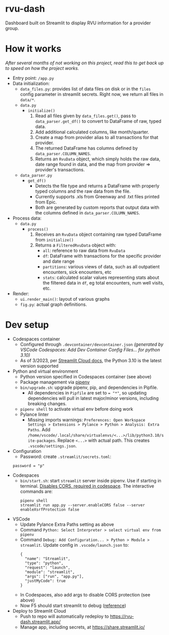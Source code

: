 # rvu-dash

Dashboard built on Streamlit to display RVU information for a provider group.

# How it works

_After several months of not working on this project, read this to get back up to speed on how the project works._

- Entry point: `/app.py`
- Data initialization:
  - `data_files.py`: provides list of data files on disk or in the `files` config parameter in streamlit secrets. Right now, we return all files in `data/*`.
  - `data.py`
    - `initialize()`
      1. Read all files given by `data_files.get()`, pass to `data_parser.get_df()` to convert to DataFrame of raw, typed data. 
      1. Add additional calculated columns, like month/quarter. 
      1. Create a map from provider alias to all transactions for that provider.
      1. The returned DataFrame has columns defined by `data_parser.COLUMN_NAMES`.
      1. Returns an `RvuData` object, which simply holds the raw data, date range found in data, and the map from provider => provider's transactions.
  - `data_parser.py`
    - `get_df()`
      - Detects the file type and returns a DataFrame with properly typed columns and the raw data from the file.
      - Currently supports .xls from Greenway and .txt files printed from Epic. 
      - Both are generated by custom reports that output data with the columns defined in `data_parser.COLUMN_NAMES`.
- Process data:
  - `data.py`
    - `process()`
      1. Receives an `RvuData` object containing raw typed DataFrame from `initialize()`
      1. Returns a `FilteredRvuData` object with:
          - `all`: reference to raw data from `RvuData`
          - `df`: DataFrame with transactions for the specific provider and date range
          - `partitions`: various views of data, such as all outpatient encounters, sick encounters, etc
          - `stats`: calculated scalar values representing stats about the filtered data in `df`, eg total encounters, num well visits, etc.
- Render:
  - `ui.render_main()`: layout of various graphs
  - `fig.py`: actual graph definitions. 


# Dev setup

- Codespaces container
  - Configured through `.devcontainer/devcontainer.json` *(generated by VSCode Codespaces: Add Dev Container Config Files... for python 3.10)*
  - As of 3/2023, per [Streamlit Cloud docs](https://docs.streamlit.io/streamlit-community-cloud/get-started/deploy-an-app), the Python 3.10 is the latest version supported
- Python and virtual environment
  - Python version specified in Codespaces container (see above)
  - Package management via [pipenv](https://pipenv-fork.readthedocs.io/en/latest/)
  - `bin/upgrade.sh`: upgrade pipenv, pip, and dependencies in Pipfile.
    - All dependencies in `Pipfile` are set to `= "*"`, so updating dependencies will pull in latest major/minor versions, including breaking changes.
  - `pipenv shell` to activate virtual env before doing work  
  - Pylance linter
    - Missing imports warnings: `Preferences: Open Workspace Settings > Extensions > Pylance > Python > Analysis: Extra Paths`. Add `/home/vscode/.local/share/virtualenvs/<...>/lib/python3.10/site-packages`. Replace `<...>` with actual path. This creates `.vscode/settings.json`.
- Configuration
  - Password: create `.streamlit/secrets.toml`:
  ```
  password = "p"
  ```
- Codespaces
  - `bin/start.sh`: start `streamlit` server inside pipenv. Use if starting in terminal. [Disables CORS, required in codespace](https://github.com/orgs/community/discussions/18038). The interactive commands are:
    ```
    pipenv shell
    streamlit run app.py --server.enableCORS false --server enableXsrfProtection false
    ```  
- VSCode
  - Update Pylance Extra Paths setting as above
  - Command `Python: Select Interpreter > select virtual env from pipenv`
  - Command `Debug: Add Configuration... > Python > Module > streamlit`. Update config in `.vscode/launch.json` to:
    ```
    {
      "name": "Streamlit",
      "type": "python",
      "request": "launch",
      "module": "streamlit",
      "args": ["run", "app.py"],
      "justMyCode": true
    }
    ```
  - In Codespaces, also add args to disable CORS protection (see above)
  - Now F5 should start streamlit to debug ([reference](https://medium.com/codefile/how-to-run-your-streamlit-apps-in-vscode-3417da669fc))
- Deploy to Streamlit Cloud
  - Push to repo will automatically redeploy to https://rvu-dash.streamlit.app/
  - Manage app, including secrets, at https://share.streamlit.io/